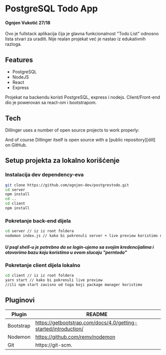 # PostgreSQL Todo App
#### Ognjen Vukotić 27/18

Ovo je fullstack aplikacija čija je glavna funkcionalnost "Todo List" odnosno lista stvari za uraditi.
Nije realan projekat već je nastao iz edukativnih razloga.

## Features

- PostgreSQL
- NodeJS
- React
- Express

Projekat na backendu koristi PostgreSQL, express i nodejs. Client/Front-end dio je powerovan sa react-om i bootstrapom.


## Tech

Dillinger uses a number of open source projects to work properly:


And of course Dillinger itself is open source with a [public repository][dill]
 on GitHub.

## Setup projekta za lokalno korišćenje
### Instalacija dev dependency-eva
```sh
git clone https://github.com/ognjen-dev/postgrestodo.git
cd server
npm install
cd ..
cd client
npm install
```

### Pokretanje back-end dijela
```sh
cd server // iz iz root foldera
nodemon index.js // kako bi pokrenuli server + live preview koristimo nodemon
```
##### U psql shell-u je potrebno da se login-ujemo sa svojim kredencijalima i otovorimo bazu koju koristimo u ovom slucaju "perntodo"
### Pokretanje client dijela lokalno 
```sh
cd client // iz iz root foldera
yarn start // kako bi pokrenuli live preview
//ili npm start zavisno od toga koji package manager koristimo
```

## Pluginovi

| Plugin | README |
| ------ | ------ |
| Bootstrap |https://getbootstrap.com/docs/4.0/getting-started/introduction/ |
| Nodemon | https://github.com/remy/nodemon |
| Git | https://git-scm.
